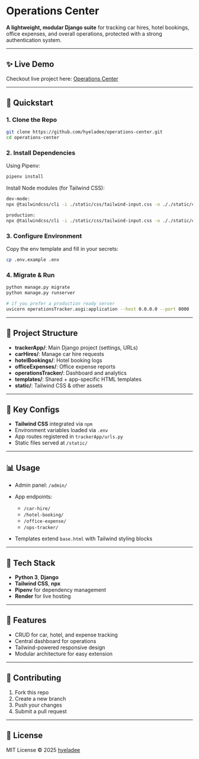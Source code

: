 # Operations Center

**A lightweight, modular Django suite** for tracking car hires, hotel bookings, office expenses, and overall operations, protected with a strong authentication system.

---

## ✨ Live Demo

Checkout live project here: [Operations Center](https://ops-tracker-p017.onrender.com)

---

## 🚀 Quickstart

### 1. Clone the Repo

```bash
git clone https://github.com/hyeladee/operations-center.git
cd operations-center
```

### 2. Install Dependencies

Using Pipenv:

```bash
pipenv install
```

Install Node modules (for Tailwind CSS):

```bash
dev-mode:
npx @tailwindcss/cli -i ./static/css/tailwind-input.css -o ././static/css/tailwind-output.css --watch

production:
npx @tailwindcss/cli -i ./static/css/tailwind-input.css -o ././static/css/tailwind-output.css --minify
```

### 3. Configure Environment

Copy the env template and fill in your secrets:

```bash
cp .env.example .env
```

### 4. Migrate & Run

```bash
python manage.py migrate
python manage.py runserver

# if you prefer a production ready server
uvicorn operationsTracker.asgi:application --host 0.0.0.0 --port 8000
```

---

## 📁 Project Structure

* **trackerApp/**: Main Django project (settings, URLs)
* **carHires/**: Manage car hire requests
* **hotelBookings/**: Hotel booking logs
* **officeExpenses/**: Office expense reports
* **operationsTracker/**: Dashboard and analytics
* **templates/**: Shared + app-specific HTML templates
* **static/**: Tailwind CSS & other assets

---

## 🔧 Key Configs

* **Tailwind CSS** integrated via `npm`
* Environment variables loaded via `.env`
* App routes registered in `trackerApp/urls.py`
* Static files served at `/static/`

---

## 📊 Usage

* Admin panel: `/admin/`
* App endpoints:

  * `/car-hire/`
  * `/hotel-booking/`
  * `/office-expense/`
  * `/ops-tracker/`
* Templates extend `base.html` with Tailwind styling blocks

---

## 🚀 Tech Stack

* **Python 3**, **Django**
* **Tailwind CSS**, **npx**
* **Pipenv** for dependency management
* **Render** for live hosting

---

## 🙌 Features

* CRUD for car, hotel, and expense tracking
* Central dashboard for operations
* Tailwind-powered responsive design
* Modular architecture for easy extension

---

## 🤝 Contributing

1. Fork this repo
2. Create a new branch
3. Push your changes
4. Submit a pull request

---

## 📄 License

MIT License © 2025 [hyeladee](https://github.com/hyeladee)
